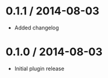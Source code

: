 
0.1.1 / 2014-08-03 
==================

 * Added changelog

0.1.0 / 2014-08-03 
==================

 * Initial plugin release
